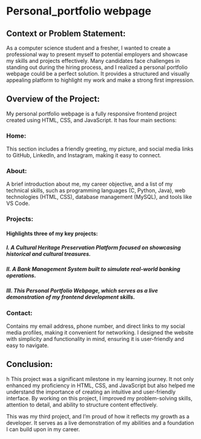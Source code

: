 # Personal_portfolio webpage
<h2>Context or Problem Statement:</h2>
As a computer science student and a fresher, I wanted to create a professional way to present myself to potential employers and showcase my skills and projects effectively. Many candidates face challenges in standing out during the hiring process, and I realized a personal portfolio webpage could be a perfect solution. It provides a structured and visually appealing platform to highlight my work and make a strong first impression.

<h2> Overview of the Project:</h2>
My personal portfolio webpage is a fully responsive frontend project created using HTML, CSS, and JavaScript. It has four main sections:

<h3>Home:</h3>
This section includes a friendly greeting, my picture, and social media links to GitHub, LinkedIn, and Instagram, making it easy to connect.
                                                                                                                                                                                                                     <h3>About:</h3>
A brief introduction about me, my career objective, and a list of my technical skills, such as programming languages (C, Python, Java), web technologies (HTML, CSS), database management (MySQL), and tools like VS Code.
                                                                                                                                                                                                                     <h3>Projects:</h3> 
<h4>Highlights three of my key projects:</h4>
<h5>I. A Cultural Heritage Preservation Platform focused on showcasing historical and cultural treasures.</h5>
<h5>II. A Bank Management System built to simulate real-world banking operations.</h5>
<h5>III. This Personal Portfolio Webpage, which serves as a live demonstration of my frontend development skills.</h5>
                                                                                                                                                                                                                     <h3>Contact:</h3>
                                                                                                                                                                                                                     Contains my email address, phone number, and direct links to my social media profiles, making it convenient for networking.
                                                                                                                                                                                                                      I designed the website with simplicity and functionality in mind, ensuring it is user-friendly and easy to navigate.                                                                                                                                                                                                                                                                                                                                                                          
<h2> Conclusion:</h2>h
This project was a significant milestone in my learning journey. It not only enhanced my proficiency in HTML, CSS, and JavaScript but also helped me understand the importance of creating an intuitive and user-friendly interface. By working on this project, I improved my problem-solving skills, attention to detail, and ability to structure content effectively.

This was my third project, and I’m proud of how it reflects my growth as a developer. It serves as a live demonstration of my abilities and a foundation I can build upon in my career.
